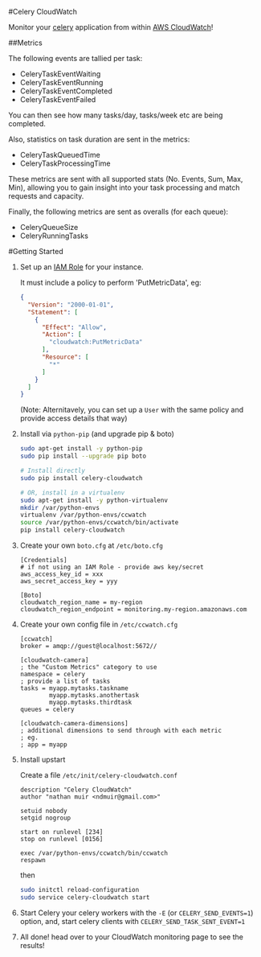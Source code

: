 #Celery CloudWatch

Monitor your [celery](http://www.celeryproject.org/) application from within [AWS CloudWatch](http://aws.amazon.com/cloudwatch/)!

##Metrics

The following events are tallied per task:

 * CeleryTaskEventWaiting
 * CeleryTaskEventRunning
 * CeleryTaskEventCompleted
 * CeleryTaskEventFailed

You can then see how many tasks/day, tasks/week etc are being completed.

Also, statistics on task duration are sent in the metrics:

 * CeleryTaskQueuedTime
 * CeleryTaskProcessingTime

These metrics are sent with all supported stats (No. Events, Sum, Max, Min), allowing you to gain insight into your task processing and match requests and capacity.

Finally, the following metrics are sent as overalls (for each queue):

 * CeleryQueueSize
 * CeleryRunningTasks



#Getting Started

1. Set up an [IAM Role](http://docs.aws.amazon.com/AWSEC2/latest/UserGuide/iam-roles-for-amazon-ec2.html) for your instance.

    It must include a policy to perform 'PutMetricData', eg:
    ```json
    {
      "Version": "2000-01-01",
      "Statement": [
        {
          "Effect": "Allow",
          "Action": [
            "cloudwatch:PutMetricData"
          ],
          "Resource": [
            "*"
          ]
        }
      ]
    }

    ```
    (Note: Alternitavely, you can set up a `User` with the same policy and provide access details that way)

2. Install via `python-pip` (and upgrade pip & boto)

    ```sh
    sudo apt-get install -y python-pip
    sudo pip install --upgrade pip boto

    # Install directly
    sudo pip install celery-cloudwatch

    # OR, install in a virtualenv
    sudo apt-get install -y python-virtualenv
    mkdir /var/python-envs
    virtualenv /var/python-envs/ccwatch
    source /var/python-envs/ccwatch/bin/activate
    pip install celery-cloudwatch
    ```

3. Create your own `boto.cfg` at `/etc/boto.cfg`

    ```
    [Credentials]
    # if not using an IAM Role - provide aws key/secret
    aws_access_key_id = xxx
    aws_secret_access_key = yyy

    [Boto]
    cloudwatch_region_name = my-region
    cloudwatch_region_endpoint = monitoring.my-region.amazonaws.com

    ```
4. Create your own config file in `/etc/ccwatch.cfg`

    ```
    [ccwatch]
    broker = amqp://guest@localhost:5672//

    [cloudwatch-camera]
    ; the "Custom Metrics" category to use
    namespace = celery
    ; provide a list of tasks
    tasks = myapp.mytasks.taskname
            myapp.mytasks.anothertask
            myapp.mytasks.thirdtask
    queues = celery

    [cloudwatch-camera-dimensions]
    ; additional dimensions to send through with each metric
    ; eg.
    ; app = myapp
    ```

5. Install upstart

    Create a file `/etc/init/celery-cloudwatch.conf`
    ```
    description "Celery CloudWatch"
    author "nathan muir <ndmuir@gmail.com>"

    setuid nobody
    setgid nogroup

    start on runlevel [234]
    stop on runlevel [0156]

    exec /var/python-envs/ccwatch/bin/ccwatch
    respawn
    ```

    then
    ```sh
    sudo initctl reload-configuration
    sudo service celery-cloudwatch start
    ```


6. Start Celery your celery workers with the `-E` (or `CELERY_SEND_EVENTS=1`) option, and, start celery clients with `CELERY_SEND_TASK_SENT_EVENT=1`

7. All done! head over to your CloudWatch monitoring page to see the results!
